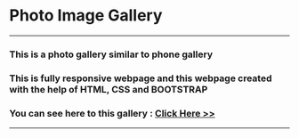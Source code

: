 # Photo Image Gallery

<hr>

### This is a photo gallery similar to phone gallery
### This is fully responsive webpage and this webpage created with the help of HTML, CSS and BOOTSTRAP 
### You can see here to this gallery : [ Click Here >>]( https://subratgoogle.github.io/image-gallery/.)
<hr>

